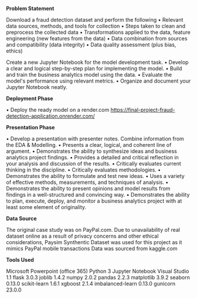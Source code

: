 **Problem Statement**

Download a fraud detection dataset and perform the following 
•	Relevant data sources, methods, and tools for collection
•	Steps taken to clean and preprocess the collected data 
•	Transformations applied to the data, feature engineering (new features from the data)
•	Data combination from sources and compatibility (data integrity)
•	Data quality assessment (plus bias, ethics) 

Create a new Jupyter Notebook for the model development task.
• Develop a clear and logical step-by-step plan for implementing the model.
• Build and train the business analytics model using the data.
• Evaluate the model's performance using relevant metrics.
• Organize and document your Jupyter Notebook neatly.

**Deployment Phase**

•	Deploy the ready model on a render.com
https://final-project-fraud-detection-application.onrender.com/

**Presentation Phase**

•	Develop a presentation with presenter notes. Combine information from the EDA & Modelling. 
•	Presents a clear, logical, and coherent line of argument. 
•	Demonstrates the ability to synthesize ideas and business analytics project findings. 
•	Provides a detailed and critical reflection in your analysis and discussion of the results. 
•	Critically evaluates current thinking in the discipline. 
•	Critically evaluates methodologies. 
•	Demonstrates the ability to formulate and test new ideas. 
•	Uses a variety of effective methods, measurements, and techniques of analysis. 
•	Demonstrates the ability to present opinions and model results from findings in a well-structured and convincing way. 
•	Demonstrates the ability to plan, execute, deploy, and monitor a business analytics project with at least some element of originality. 

**Data Source**

The original case study was on PayPal.com. Due to unavailability of real dataset online as a result of privacy concerns and other ethical considerations, Paysim Synthentic Dataset was used for this project as it mimics PayPal mobile transactions
Data was sourced from kaggle.com

**Tools Used**

Microsoft Powerpoint (office 365)
Python 3
Jupyter Notebook
Visual Studio 1.1
flask 3.0.3 
joblib 1.4.2
numpy 2.0.2
pandas 2.2.3
matplotlib 3.9.2
seaborn 0.13.0
scikit-learn 1.6.1
xgboost 2.1.4
imbalanced-learn 0.13.0
gunicorn 23.0.0

